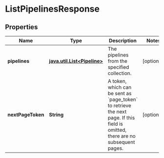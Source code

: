 

# ListPipelinesResponse

## Properties

Name | Type | Description | Notes
------------ | ------------- | ------------- | -------------
**pipelines** | [**java.util.List&lt;Pipeline&gt;**](Pipeline.md) | The pipelines from the specified collection. |  [optional]
**nextPageToken** | **String** | A token, which can be sent as &#x60;page_token&#x60; to retrieve the next page.  If this field is omitted, there are no subsequent pages. |  [optional]



